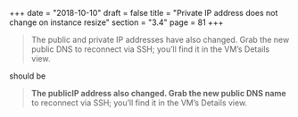 +++
date = "2018-10-10"
draft = false
title = "Private IP address does not change on instance resize"
section = "3.4"
page = 81
+++

> The public and private IP addresses have also changed. Grab the new public
DNS to reconnect via SSH; you’ll find it in the VM’s Details view.

should be

> **The publicIP address also changed. Grab the new public
DNS name** to reconnect via SSH; you’ll find it in the VM’s Details view.
